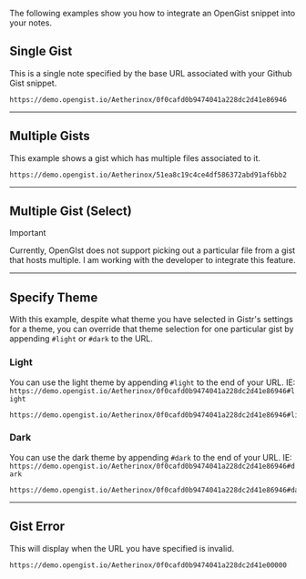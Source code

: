 The following examples show you how to integrate an OpenGist snippet into your notes.

## Single Gist
This is a single note specified by the base URL associated with your Github Gist snippet.
```gistr
https://demo.opengist.io/Aetherinox/0f0cafd0b9474041a228dc2d41e86946
```



---


## Multiple Gists
This example shows a gist which has multiple files associated to it.

```gistr
https://demo.opengist.io/Aetherinox/51ea8c19c4ce4df586372abd91af6bb2
```


---


## Multiple Gist (Select)

> [!IMPORTANT]
> Currently, OpenGIst does not support picking out a particular file from a gist that hosts multiple. I am working with the developer to integrate this feature.



---


## Specify Theme
With this example, despite what theme you have selected in Gistr's settings for a theme, you can override that theme selection for one particular gist by appending `#light` or `#dark` to the URL.

### Light
You can use the light theme by appending `#light` to the end of your URL.
IE: `https://demo.opengist.io/Aetherinox/0f0cafd0b9474041a228dc2d41e86946#light`
```gistr
https://demo.opengist.io/Aetherinox/0f0cafd0b9474041a228dc2d41e86946#light
```


### Dark
You can use the dark theme by appending `#dark` to the end of your URL.
IE: `https://demo.opengist.io/Aetherinox/0f0cafd0b9474041a228dc2d41e86946#dark`
```gistr
https://demo.opengist.io/Aetherinox/0f0cafd0b9474041a228dc2d41e86946#dark
```



---


## Gist Error
This will display when the URL you have specified is invalid.
```gistr
https://demo.opengist.io/Aetherinox/0f0cafd0b9474041a228dc2d41e00000
```

